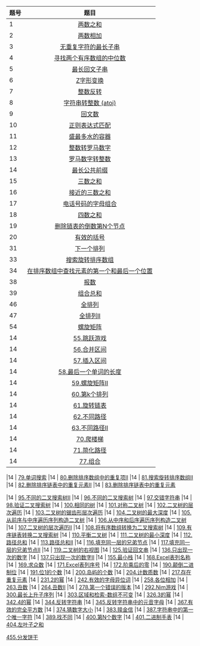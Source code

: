 |题号 | 题目
|-  | :-: 
|1  | [两数之和](https://github.com/zh921/Codes/blob/master/LeetCode/LeetCode-Algorithm/LeetCode_1_两数之和.cpp)
|2  | [两数相加](https://github.com/zh921/Codes/blob/master/LeetCode/LeetCode-Algorithm/LeetCode_2_两数相加.cpp)                 
|3  | [无重复字符的最长子串](https://github.com/zh921/Codes/blob/master/LeetCode/LeetCode-Algorithm/LeetCode_3_无重复字符的最长子串.cpp) 
|4  | [寻找两个有序数组的中位数](https://github.com/zh921/Codes/blob/master/LeetCode/LeetCode-Algorithm/LeetCode_4_寻找两个有序数组的中位数.cpp)
|5  | [最长回文子串](https://github.com/zh921/Codes/blob/master/LeetCode/LeetCode-Algorithm/LeetCode_5_最长回文子串.cpp)
|6  | [Z字形变换](https://github.com/zh921/Codes/blob/master/LeetCode/LeetCode-Algorithm/LeetCode_6_Z字形变换.cpp)
|7  | [整数反转](https://github.com/zh921/Codes/blob/master/LeetCode/LeetCode-Algorithm/LeetCode_7_整数反转.cpp)
|8  | [字符串转整数 (atoi)](https://github.com/zh921/Codes/blob/master/LeetCode/LeetCode-Algorithm/LeetCode_8_字符串转整数_atoi.cpp)
|9  | [回文数](https://github.com/zh921/Codes/blob/master/LeetCode/LeetCode-Algorithm/LeetCode_9_回文数.cpp)
|10 | [正则表达式匹配](https://github.com/zh921/Codes/blob/master/LeetCode/LeetCode-Algorithm/LeetCode_10_正则表达式匹配.cpp)
|11 | [盛最多水的容器](https://github.com/zh921/Codes/blob/master/LeetCode/LeetCode-Algorithm/LeetCode_11_盛最多水的容器.cpp)
|12 | [整数转罗马数字](https://github.com/zh921/Codes/blob/master/LeetCode/LeetCode-Algorithm/LeetCode_12_整数转罗马数字.cpp)
|13 | [罗马数字转整数](https://github.com/zh921/Codes/blob/master/LeetCode/LeetCode-Algorithm/LeetCode_13_罗马数字转整数.cpp)
|14 | [最长公共前缀](https://github.com/zh921/Codes/blob/master/LeetCode/LeetCode-Algorithm/LeetCode_14_最长公共前缀.cpp)
|15 | [三数之和](https://github.com/zh921/Codes/blob/master/LeetCode/LeetCode-Algorithm/LeetCode_15_三数之和.cpp)
|16 | [接近的三数之和](https://github.com/zh921/Codes/blob/master/LeetCode/LeetCode-Algorithm/LeetCode_16_最接近的三数之和.cpp)
|17 | [电话号码的字母组合](https://github.com/zh921/Codes/blob/master/LeetCode/LeetCode-Algorithm/LeetCode_17_电话号码的字母组合.cpp)
|18 | [四数之和](https://github.com/zh921/Codes/blob/master/LeetCode/LeetCode-Algorithm/LeetCode_18_四数之和.cpp)
|19 | [删除链表的倒数第N个节点](https://github.com/zh921/Codes/blob/master/LeetCode/LeetCode-Algorithm/LeetCode_19_删除链表的倒数第N个节点.cpp)
|20 | [有效的括号](https://github.com/zh921/Codes/blob/master/LeetCode/LeetCode-Algorithm/LeetCode_20_有效的括号.cpp)
|31 | [下一个排列](https://github.com/zh921/Codes/blob/master/LeetCode/LeetCode-Algorithm/LeetCode_31_下一个排列.cpp)
|33 | [搜索旋转排序数组](https://github.com/zh921/Codes/blob/master/LeetCode/LeetCode-Algorithm/LeetCode_33_搜索旋转排序数组.cpp)
|34 | [在排序数组中查找元素的第一个和最后一个位置](https://github.com/zh921/Codes/blob/master/LeetCode/LeetCode-Algorithm/LeetCode_34_在排序数组中查找元素的第一个和最后一个位置.cpp)
|38 | [报数](https://github.com/zh921/Codes/blob/master/LeetCode/LeetCode-Algorithm/LeetCode_38_报数.cpp)
|39 | [组合总和](https://github.com/zh921/Codes/blob/master/LeetCode/LeetCode-Algorithm/LeetCode_39_组合总和.cpp)
|46 | [全排列](https://github.com/zh921/Codes/blob/master/LeetCode/LeetCode-Algorithm/LeetCode_46_全排列.cpp)
|47 | [全排列II](https://github.com/zh921/Codes/blob/master/LeetCode/LeetCode-Algorithm/LeetCode_47_全排列II.cpp)
|54 | [螺旋矩阵](https://github.com/zh921/Codes/blob/master/LeetCode/LeetCode-Algorithm/LeetCode_54_螺旋矩阵.cpp)
|14 | [55.跳跃游戏](https://github.com/zh921/Codes/blob/master/LeetCode/LeetCode-Algorithm/LeetCode_55_跳跃游戏.cpp)
|14 | [56.合并区间](https://github.com/zh921/Codes/blob/master/LeetCode/LeetCode-Algorithm/LeetCode_56_合并区间.cpp)
|14 | [57.插入区间](https://github.com/zh921/Codes/blob/master/LeetCode/LeetCode-Algorithm/LeetCode_57_插入区间.cpp)
|14 | [58.最后一个单词的长度](https://github.com/zh921/Codes/blob/master/LeetCode/LeetCode-Algorithm/LeetCode_58_最后一个单词的长度.cpp)
|14 | [59.螺旋矩阵II](https://github.com/zh921/Codes/blob/master/LeetCode/LeetCode-Algorithm/LeetCode_59_螺旋矩阵II.cpp)
|14 | [60.第k个排列](https://github.com/zh921/Codes/blob/master/LeetCode/LeetCode-Algorithm/LeetCode_60_第k个排列.cpp)
|14 | [61.旋转链表](https://github.com/zh921/Codes/blob/master/LeetCode/LeetCode-Algorithm/LeetCode_61_旋转链表.cpp)
|14 | [62.不同路径](https://github.com/zh921/Codes/blob/master/LeetCode/LeetCode-Algorithm/LeetCode_62_不同路径.cpp)
|14 | [63.不同路径II](https://github.com/zh921/Codes/blob/master/LeetCode/LeetCode-Algorithm/LeetCode_63_不同路径II.cpp)
|14 | [70.爬楼梯](https://github.com/zh921/Codes/blob/master/LeetCode/LeetCode-Algorithm/LeetCode_70_爬楼梯.cpp)
|14 | [71.简化路径](https://github.com/zh921/Codes/blob/master/LeetCode/LeetCode-Algorithm/LeetCode_71_简化路径.cpp)
|14 | [77.组合](https://github.com/zh921/Codes/blob/master/LeetCode/LeetCode-Algorithm/LeetCode_77_组合.cpp)

|14 | [79.单词搜索](https://github.com/zh921/Codes/blob/master/LeetCode/LeetCode-Algorithm/LeetCode_79_单词搜索.cpp)
|14 | [80.删除排序数组中的重复项II](https://github.com/zh921/Codes/blob/master/LeetCode/LeetCode-Algorithm/LeetCode_80_删除排序数组中的重复项II.cpp)
|14 | [81.搜索旋转排序数组II](https://github.com/zh921/Codes/blob/master/LeetCode/LeetCode-Algorithm/LeetCode_81_搜索旋转排序数组II.cpp)
|14 | [82.删除排序链表中的重复元素II](https://github.com/zh921/Codes/blob/master/LeetCode/LeetCode-Algorithm/LeetCode_82_删除排序链表中的重复元素II.cpp)
|14 | [83.删除排序链表中的重复元素](https://github.com/zh921/Codes/blob/master/LeetCode/LeetCode-Algorithm/LeetCode_83_删除排序链表中的重复元素.cpp)

|14 | [95.不同的二叉搜索树II](https://github.com/zh921/Codes/blob/master/LeetCode/LeetCode-Algorithm/LeetCode_95_不同的二叉搜索树II.cpp)
|14 | [96.不同的二叉搜索树](https://github.com/zh921/Codes/blob/master/LeetCode/LeetCode-Algorithm/LeetCode_96_不同的二叉搜索树.cpp)
|14 | [97.交错字符串](https://github.com/zh921/Codes/blob/master/LeetCode/LeetCode-Algorithm/LeetCode_97_交错字符串.cpp)
|14 | [98.验证二叉搜索树](https://github.com/zh921/Codes/blob/master/LeetCode/LeetCode-Algorithm/LeetCode_98_验证二叉搜索树.cpp)
|14 | [100.相同的树](https://github.com/zh921/Codes/blob/master/LeetCode/LeetCode-Algorithm/LeetCode_100_相同的树.cpp)
|14 | [101.对称二叉树](https://github.com/zh921/Codes/blob/master/LeetCode/LeetCode-Algorithm/LeetCode_101_对称二叉树.cpp)
|14 | [102.二叉树的层次遍历](https://github.com/zh921/Codes/blob/master/LeetCode/LeetCode-Algorithm/LeetCode_102_二叉树的层次遍历.cpp)
|14 | [103.二叉树的锯齿形层次遍历](https://github.com/zh921/Codes/blob/master/LeetCode/LeetCode-Algorithm/LeetCode_103_二叉树的锯齿形层次遍历.cpp)
|14 | [104.二叉树的最大深度](https://github.com/zh921/Codes/blob/master/LeetCode/LeetCode-Algorithm/LeetCode_104_二叉树的最大深度.cpp)
|14 | [105.从前序与中序遍历序列构造二叉树](https://github.com/zh921/Codes/blob/master/LeetCode/LeetCode-Algorithm/LeetCode_105_从前序与中序遍历序列构造二叉树.cpp)
|14 | [106.从中序和后序遍历序列构造二叉树](https://github.com/zh921/Codes/blob/master/LeetCode/LeetCode-Algorithm/LeetCode_106_从中序和后序遍历序列构造二叉树.cpp)
|14 | [107.二叉树的层次遍历II](https://github.com/zh921/Codes/blob/master/LeetCode/LeetCode-Algorithm/LeetCode_107_二叉树的层次遍历II.cpp)
|14 | [108.将有序数组转换为二叉搜索树](https://github.com/zh921/Codes/blob/master/LeetCode/LeetCode-Algorithm/LeetCode_108_将有序数组转换为二叉搜索树.cpp)
|14 | [109.有序链表转换二叉搜索树](https://github.com/zh921/Codes/blob/master/LeetCode/LeetCode-Algorithm/LeetCode_109_有序链表转换二叉搜索树.cpp)
|14 | [110.平衡二叉树](https://github.com/zh921/Codes/blob/master/LeetCode/LeetCode-Algorithm/LeetCode_110_平衡二叉树.cpp)
|14 | [111.二叉树的最小深度](https://github.com/zh921/Codes/blob/master/LeetCode/LeetCode-Algorithm/LeetCode_111_二叉树的最小深度.cpp)
|14 | [112.路径总和](https://github.com/zh921/Codes/blob/master/LeetCode/LeetCode-Algorithm/LeetCode_112_路径总和.cpp)
|14 | [113.路径总和II](https://github.com/zh921/Codes/blob/master/LeetCode/LeetCode-Algorithm/LeetCode_113_路径总和II.cpp)
|14 | [116.填充同一层的兄弟节点](https://github.com/zh921/Codes/blob/master/LeetCode/LeetCode-Algorithm/LeetCode_116_填充同一层的兄弟节点.cpp)
|14 | [117.填充同一层的兄弟节点II](https://github.com/zh921/Codes/blob/master/LeetCode/LeetCode-Algorithm/LeetCode_117_填充同一层的兄弟节点II.cpp)
|14 | [119.二叉树的右视图](https://github.com/zh921/Codes/blob/master/LeetCode/LeetCode-Algorithm/LeetCode_199_二叉树的右视图.cpp)
|14 | [125.验证回文串](https://github.com/zh921/Codes/blob/master/LeetCode/LeetCode-Algorithm/LeetCode_125_验证回文串.cpp)
|14 | [136.只出现一次的数字](https://github.com/zh921/Codes/blob/master/LeetCode/LeetCode-Algorithm/LeetCode_136_只出现一次的数字.cpp)
|14 | [137.只出现一次的数字II](https://github.com/zh921/Codes/blob/master/LeetCode/LeetCode-Algorithm/LeetCode_137_只出现一次的数字II.cpp)
|14 | [155.最小栈](https://github.com/zh921/Codes/blob/master/LeetCode/LeetCode-Algorithm/LeetCode_155_最小栈.cpp)
|14 | [168.Excel表列名称](https://github.com/zh921/Codes/blob/master/LeetCode/LeetCode-Algorithm/LeetCode_168_Excel表列名称.cpp)
|14 | [169.求众数](https://github.com/zh921/Codes/blob/master/LeetCode/LeetCode-Algorithm/LeetCode_169_求众数.cpp)
|14 | [171.Excel表列序号](https://github.com/zh921/Codes/blob/master/LeetCode/LeetCode-Algorithm/LeetCode_171_Excel表列序号.cpp)
|14 | [172.阶乘后的零](https://github.com/zh921/Codes/blob/master/LeetCode/LeetCode-Algorithm/LeetCode_172_阶乘后的零.cpp)
|14 | [190.颠倒二进制位](https://github.com/zh921/Codes/blob/master/LeetCode/LeetCode-Algorithm/LeetCode_190_颠倒二进制位.cpp)
|14 | [191.位1的个数](https://github.com/zh921/Codes/blob/master/LeetCode/LeetCode-Algorithm/LeetCode_191_位1的个数.cpp)
|14 | [200.岛屿的个数](https://github.com/zh921/Codes/blob/master/LeetCode/LeetCode-Algorithm/LeetCode_200_岛屿的个数.cpp)
|14 | [204.计数质数](https://github.com/zh921/Codes/blob/master/LeetCode/LeetCode-Algorithm/LeetCode_204_计数质数.cpp)
|14 | [217.存在重复元素](https://github.com/zh921/Codes/blob/master/LeetCode/LeetCode-Algorithm/LeetCode_217_存在重复元素.cpp)
|14 | [231.2的幂](https://github.com/zh921/Codes/blob/master/LeetCode/LeetCode-Algorithm/LeetCode_231_2的幂.cpp)
|14 | [242.有效的字母异位词](https://github.com/zh921/Codes/blob/master/LeetCode/LeetCode-Algorithm/LeetCode_242_有效的字母异位词.cpp)
|14 | [258.各位相加](https://github.com/zh921/Codes/blob/master/LeetCode/LeetCode-Algorithm/LeetCode_258_各位相加.cpp)
|14 | [263.丑数](https://github.com/zh921/Codes/blob/master/LeetCode/LeetCode-Algorithm/LeetCode_263_丑数.cpp)
|14 | [264.丑数II](https://github.com/zh921/Codes/blob/master/LeetCode/LeetCode-Algorithm/LeetCode_264_丑数II.cpp)
|14 | [278.第一个错误的版本](https://github.com/zh921/Codes/blob/master/LeetCode/LeetCode-Algorithm/LeetCode_278_第一个错误的版本.cpp)
|14 | [292.Nim游戏](https://github.com/zh921/Codes/blob/master/LeetCode/LeetCode-Algorithm/LeetCode_292_Nim游戏.cpp)
|14 | [300.最长上升子序列](https://github.com/zh921/Codes/blob/master/LeetCode/LeetCode-Algorithm/LeetCode_300_最长上升子序列.cpp)
|14 | [303.区域和检索-数组不可变](https://github.com/zh921/Codes/blob/master/LeetCode/LeetCode-Algorithm/LeetCode_303_区域和检索-数组不可变.cpp)
|14 | [326.3的幂](https://github.com/zh921/Codes/blob/master/LeetCode/LeetCode-Algorithm/LeetCode_326_3的幂.cpp)
|14 | [342.4的幂](https://github.com/zh921/Codes/blob/master/LeetCode/LeetCode-Algorithm/LeetCode_342_4的幂.cpp)
|14 | [344.反转字符串](https://github.com/zh921/Codes/blob/master/LeetCode/LeetCode-Algorithm/LeetCode_344_反转字符串.cpp)
|14 | [345.反转字符串中的元音字母](https://github.com/zh921/Codes/blob/master/LeetCode/LeetCode-Algorithm/LeetCode_345_反转字符串中的元音字母.cpp)
|14 | [367.有效的完全平方数](https://github.com/zh921/Codes/blob/master/LeetCode/LeetCode-Algorithm/LeetCode_367_有效的完全平方数.cpp)
|14 | [374.猜数字大小](https://github.com/zh921/Codes/blob/master/LeetCode/LeetCode-Algorithm/LeetCode_374_猜数字大小.cpp)
|14 | [383.赎金信](https://github.com/zh921/Codes/blob/master/LeetCode/LeetCode-Algorithm/LeetCode_383_赎金信.cpp)
|14 | [387.字符串中的第一个唯一字符](https://github.com/zh921/Codes/blob/master/LeetCode/LeetCode-Algorithm/LeetCode_387_字符串中的第一个唯一字符.cpp)
|14 | [389.找不同](https://github.com/zh921/Codes/blob/master/LeetCode/LeetCode-Algorithm/LeetCode_389_找不同.cpp)
|14 | [400.第N个数字](https://github.com/zh921/Codes/blob/master/LeetCode/LeetCode-Algorithm/LeetCode_400_第N个数字.cpp)
|14 | [401.二进制手表](https://github.com/zh921/Codes/blob/master/LeetCode/LeetCode-Algorithm/LeetCode_401_二进制手表.cpp)
|14 | [404.左叶子之和](https://github.com/zh921/Codes/blob/master/LeetCode/LeetCode-Algorithm/LeetCode_404_左叶子之和.cpp)








[455.分发饼干](https://github.com/zh921/Codes/blob/master/LeetCode/LeetCode-Algorithm/LeetCode_455_分发饼干.cpp)






